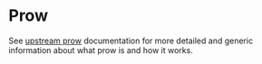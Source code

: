 # Prow

See [upstream prow](https://github.com/kubernetes/test-infra/tree/master/prow) documentation for more detailed and generic information about what prow is and how it works.
